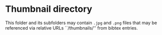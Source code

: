 # Thumbnail directory

This folder and its subfolders may contain ``.jpg`` and ``.png`` files that may be referenced via relative URLs ``/thumbnails/'' from bibtex entries.
